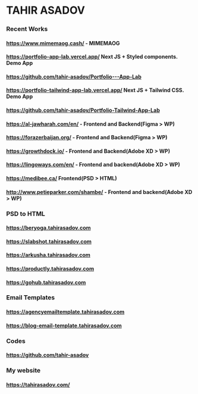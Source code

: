 # TAHIR ASADOV

### Recent Works
  #### https://www.mimemaog.cash/ - MIMEMAOG
  #### https://portfolio-app-lab.vercel.app/ Next JS + Styled components. Demo App
  #### https://github.com/tahir-asadov/Portfolio---App-Lab
  #### https://portfolio-tailwind-app-lab.vercel.app/ Next JS + Tailwind CSS. Demo App
  #### https://github.com/tahir-asadov/Portfolio-Tailwind-App-Lab
  #### https://al-jawharah.com/en/ - Frontend and Backend(Figma > WP)
  #### https://forazerbaijan.org/ - Frontend and Backend(Figma > WP)
  #### https://growthdock.io/ - Frontend and Backend(Adobe XD > WP)
  #### https://lingoways.com/en/ - Frontend and backend(Adobe XD > WP)
  #### https://medibee.ca/ Frontend(PSD > HTML)
  #### http://www.petieparker.com/shambe/ - Frontend and backend(Adobe XD > WP)

### PSD to HTML
  #### https://beryoga.tahirasadov.com
  #### https://slabshot.tahirasadov.com
  #### https://arkusha.tahirasadov.com
  #### https://productly.tahirasadov.com
  #### https://gohub.tahirasadov.com

### Email Templates
  #### https://agencyemailtemplate.tahirasadov.com
  #### https://blog-email-template.tahirasadov.com

### Codes
  #### https://github.com/tahir-asadov

### My website
  #### https://tahirasadov.com/
